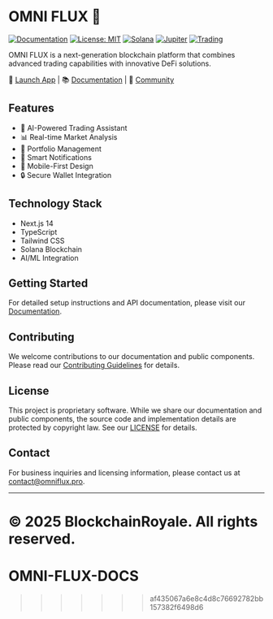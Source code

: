# OMNI FLUX 🌊

[![Documentation](https://img.shields.io/badge/documentation-yes-brightgreen.svg)](https://docs.omniflux.pro)
[![License: MIT](https://img.shields.io/badge/License-MIT-yellow.svg)](https://opensource.org/licenses/MIT)
[![Solana](https://img.shields.io/badge/Solana-Platform-blueviolet)](https://solana.com)
[![Jupiter](https://img.shields.io/badge/Jupiter-DEX-blue)](https://jup.ag)
[![Trading](https://img.shields.io/badge/Trading-Active-success)](https://omniflux.pro/trading)

OMNI FLUX is a next-generation blockchain platform that combines advanced trading capabilities with innovative DeFi solutions.

🔗 [Launch App](https://app.omniflux.pro) | 📚 [Documentation](https://docs.omniflux.pro) | 🤝 [Community](https://discord.gg/omniflux)

## Features

- 🤖 AI-Powered Trading Assistant
- 📊 Real-time Market Analysis
- 💼 Portfolio Management
- 🔔 Smart Notifications
- 📱 Mobile-First Design
- 🔒 Secure Wallet Integration

## Technology Stack

- Next.js 14
- TypeScript
- Tailwind CSS
- Solana Blockchain
- AI/ML Integration

## Getting Started

For detailed setup instructions and API documentation, please visit our [Documentation](https://docs.omniflux.pro).

## Contributing

We welcome contributions to our documentation and public components. Please read our [Contributing Guidelines](CONTRIBUTING.md) for details.

## License

This project is proprietary software. While we share our documentation and public components, the source code and implementation details are protected by copyright law. See our [LICENSE](LICENSE) for details.

## Contact

For business inquiries and licensing information, please contact us at [contact@omniflux.pro](mailto:contact@omniflux.pro).

---

© 2025 BlockchainRoyale. All rights reserved. 
=======
# OMNI-FLUX-DOCS
>>>>>>> af435067a6e8c4d8c76692782bb157382f6498d6
